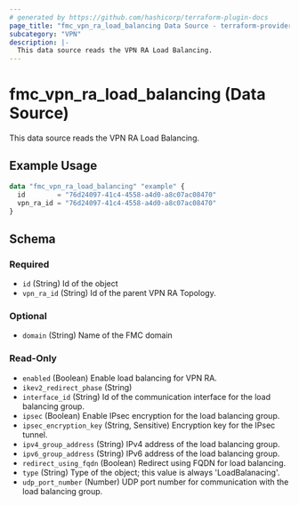 ```yaml
---
# generated by https://github.com/hashicorp/terraform-plugin-docs
page_title: "fmc_vpn_ra_load_balancing Data Source - terraform-provider-fmc"
subcategory: "VPN"
description: |-
  This data source reads the VPN RA Load Balancing.
---
```


# fmc_vpn_ra_load_balancing (Data Source)

This data source reads the VPN RA Load Balancing.

## Example Usage

```terraform
data "fmc_vpn_ra_load_balancing" "example" {
  id        = "76d24097-41c4-4558-a4d0-a8c07ac08470"
  vpn_ra_id = "76d24097-41c4-4558-a4d0-a8c07ac08470"
}
```

<!-- schema generated by tfplugindocs -->
## Schema

### Required

- `id` (String) Id of the object
- `vpn_ra_id` (String) Id of the parent VPN RA Topology.

### Optional

- `domain` (String) Name of the FMC domain

### Read-Only

- `enabled` (Boolean) Enable load balancing for VPN RA.
- `ikev2_redirect_phase` (String)
- `interface_id` (String) Id of the communication interface for the load balancing group.
- `ipsec` (Boolean) Enable IPsec encryption for the load balancing group.
- `ipsec_encryption_key` (String, Sensitive) Encryption key for the IPsec tunnel.
- `ipv4_group_address` (String) IPv4 address of the load balancing group.
- `ipv6_group_address` (String) IPv6 address of the load balancing group.
- `redirect_using_fqdn` (Boolean) Redirect using FQDN for load balancing.
- `type` (String) Type of the object; this value is always 'LoadBalanacing'.
- `udp_port_number` (Number) UDP port number for communication with the load balancing group.
